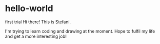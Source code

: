 # hello-world
first trial
Hi there! This is Stefani.

I'm trying to learn coding and drawing at the moment.
Hope to fulfil my life and get a more interesting job!
